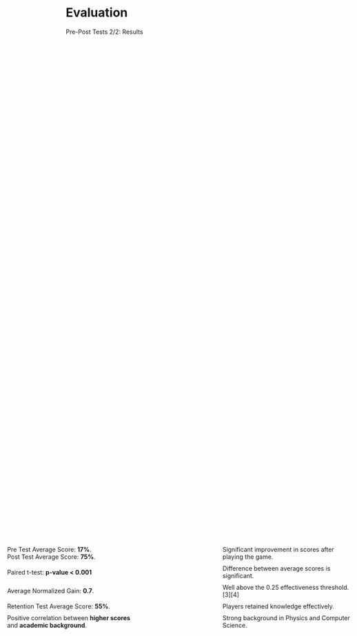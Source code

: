 # Evaluation

<p class='slide-subtitle'>Pre-Post Tests 2/2: Results</p>

<div class='section-wrapper'>
  <div class='grey-shadow rounded-md'>
    <ul class='flex-list none'>
      <li class='check mb2'>
        <span>
          Pre Test Average Score: <strong>17%</strong>.<br>
          Post Test Average Score: <strong>75%</strong>.
        </span>
        <span class='fast-forward'></span>
        <span>
          Significant improvement in scores after playing the game.
        </span>
      </li>
      <li class='check mb2'>
        <span>Paired t-test: <strong>p-value < 0.001</strong></span>
        <span class='fast-forward'></span>
        <span>
          Difference between average scores is significant.
        </span>
      </li>
      <li class='check mb2'>
        <span>Average Normalized Gain: <strong>0.7</strong>.</span>
        <span class='fast-forward'></span>
        <span>
          Well above the 0.25 effectiveness threshold.
          <Link class='ref-link' to=''>[3]</Link><Link class='ref-link' to=''>[4]</Link>
        </span>
      </li>
      <li class='check mb2'>
        <span>Retention Test Average Score: <strong>55%</strong>.</span>
        <span class='fast-forward'></span>
        <span>Players retained knowledge effectively.</span>
      </li>
      <li class='warn'>
        <span>Positive correlation between <strong>higher scores</strong> and <strong>academic background</strong>.</span>
        <span class='fast-forward'></span>
        <span>Strong background in Physics and Computer Science.</span>
      </li>
    </ul>
  </div>
</div>

<style>
  .section-wrapper {
    display: flex;
    flex-direction: column;
    justify-content: center;
    align-items: center;
    height: 65%;
  }

  .section-wrapper div {
    max-width: max-content;
    padding: 2em;
  }

  li.mb2 {
    margin-bottom: 0.7em;
  }

  li {
    display: flex;
    flex-direction: row;
    justify-content: space-between;
    align-items: center;
    width: 800px;
  }

  li > span:nth-child(1) {
    min-width: 300px;
    max-width: 300px;
  }

  li > span:nth-child(2) {
    min-width: 50px;
    max-width: 50px;
    text-align: center;
  }

  li > span:nth-child(3) {
    min-width: 300px;
    max-width: 300px;
  }
</style>
